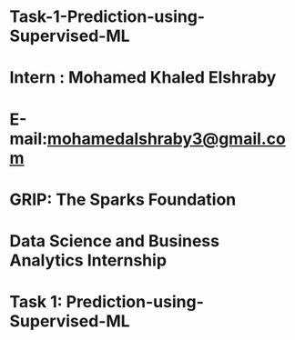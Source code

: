 # Task-1-Prediction-using-Supervised-ML
# Intern : Mohamed Khaled Elshraby
# E-mail:mohamedalshraby3@gmail.com
# GRIP: The Sparks Foundation
# Data Science and Business Analytics Internship
# Task 1: Prediction-using-Supervised-ML
